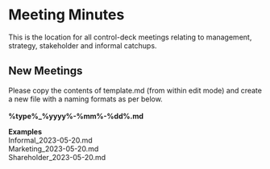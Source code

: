 # Meeting Minutes
This is the location for all control-deck meetings relating to management, strategy, stakeholder and informal catchups.

## New Meetings
Please copy the contents of template.md (from within edit mode) and create a new file with a naming formats as per below. \
\
**%type%_%yyyy%-%mm%-%dd%.md**

**Examples** \
Informal_2023-05-20.md \
Marketing_2023-05-20.md \
Shareholder_2023-05-20.md

